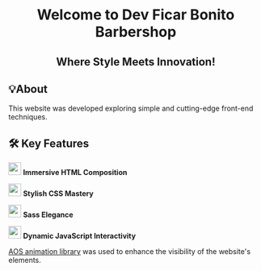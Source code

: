<h1 align="center">Welcome to Dev Ficar Bonito Barbershop</h1>
<h2 align="center">Where Style Meets Innovation!</h2>

## 💡About

<p>This website was developed exploring simple and cutting-edge front-end techniques.</p>

## 🛠️ Key Features

<p><img style="width: 25px" src="https://cdn.jsdelivr.net/gh/devicons/devicon/icons/html5/html5-original-wordmark.svg" /> <strong>Immersive HTML Composition</strong></p>

<p><img style="width: 25px" src="https://cdn.jsdelivr.net/gh/devicons/devicon/icons/css3/css3-original-wordmark.svg" /> <strong>Stylish CSS Mastery</strong></p>

<p><img style="width: 25px" src="https://cdn.jsdelivr.net/gh/devicons/devicon/icons/sass/sass-original.svg" /> <strong>Sass Elegance</strong></p>

<p><img style="width: 25px" src="https://cdn.jsdelivr.net/gh/devicons/devicon/icons/javascript/javascript-original.svg" /> <strong>Dynamic JavaScript Interactivity</strong></p>

<p><a href="https://michalsnik.github.io/aos/" target="_blank" title="AOS - Animate On Scroll Library">AOS animation library</a> was used to enhance the visibility of the website's elements.</p>
